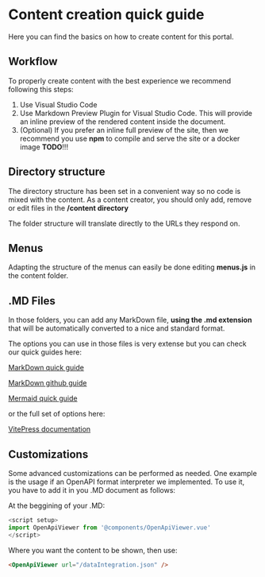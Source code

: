 # Content creation quick guide

Here you can find the basics on how to create content for this portal.

## Workflow

To properly create content with the best experience we recommend following this steps:
1. Use Visual Studio Code
2. Use Markdown Preview Plugin for Visual Studio Code. 
This will provide an inline preview of the rendered content inside the document.
3. (Optional) If you prefer an inline full preview of the site, then we recommend you use **npm** to compile and serve the site or a docker image **TODO**!!!

## Directory structure

The directory structure has been set in a convenient way so no code is mixed with the content.
As a content creator, you should only add, remove or edit files in the **/content directory**

The folder structure will translate directly to the URLs they respond on.

## Menus

Adapting the structure of the menus can easily be done editing **menus.js** in the content folder.

## .MD Files

In those folders, you can add any MarkDown file, **using the .md extension** that will be automatically converted to a nice and standard format.

The options you can use in those files is very extense but you can check our quick guides here:

[MarkDown quick guide](/cms/markdown)

[MarkDown github guide](https://docs.github.com/en/get-started/writing-on-github/getting-started-with-writing-and-formatting-on-github/basic-writing-and-formatting-syntax)

[Mermaid quick guide](/cms/mermaid)

or the full set of options here:

[VitePress documentation](https://vitepress.dev/guide/markdown)


## Customizations

Some advanced customizations can be performed as needed. One example is the usage if an OpenAPI format interpreter we implemented. To use it, you have to add it in you .MD document as follows:

At the beggining of your .MD:

```js
<script setup>
import OpenApiViewer from '@components/OpenApiViewer.vue'
</script>
```

Where you want the content to be shown, then use:

```markdown
<OpenApiViewer url="/dataIntegration.json" />
```